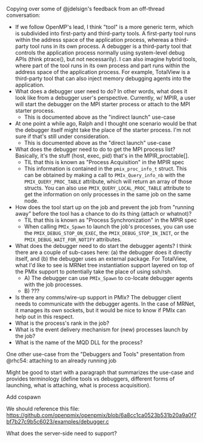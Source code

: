 Copying over some of @jdelsign's feedback from an off-thread conversation:

- If we follow OpenMP's lead, I think "tool" is a more generic term, which is
  subdivided into first-party and third-party tools. A first-party tool runs
  within the address space of the application process, whereas a third-party
  tool runs in its own process. A debugger is a third-party tool that controls
  the application process normally using system-level debug APIs (think
  ptrace(), but not necessarily). I can also imagine hybrid tools, where part of
  the tool runs in its own process and part runs within the address space of the
  application process. For example, TotalView is a third-party tool that can
  also inject memory debugging agents into the application.
- What does a debugger user need to do? In other words, what does it look like
  from a debugger user's perspective. Currently, w/ MPIR, a user will start the
  debugger on the MPI starter process or attach to the MPI starter process.
  - This is documented above as the "indirect launch" use-case
- At one point a while ago, Ralph and I thought one scenario would be that the
  debugger itself might take the place of the starter process. I'm not sure if
  that's still under consideration.
  - This is documented above as the "direct launch" use-case
- What does the debugger need to do to get the MPI process list? Basically, it's
  the stuff (host, exec, pid) that's in the MPIR_proctable[].
  - TIL that this is known as "Process Acquisition" in the MPIR spec
  - This information is contained in the `pmix_proc_info_t` struct. This can be
    obtained by making a call to `PMIx_Query_info_nb` with the
    `PMIX_QUERY_PROC_TABLE` attribute, which will return an array of those
    structs.  You can also use `PMIX_QUERY_LOCAL_PROC_TABLE` attribute to get
    the information on only processes in the same job on the same node.
- How does the tool start up on the job and prevent the job from "running away"
  before the tool has a chance to do its thing (attach or whatnot)?
  - TIL that this is known as "Process Synchronization" in the MPIR spec
  - When calling `PMIx_Spawn` to launch the job's processes, you can use the
    `PMIX_DEBUG_STOP_ON_EXEC`, the `PMIX_DEBUG_STOP_IN_INIT`, or the
    `PMIX_DEBUG_WAIT_FOR_NOTIFY` attributes.
- What does the debugger need to do start the debugger agents? I think there are
  a couple of sub-cases here: (a) the debugger does it directly itself, and (b)
  the debugger uses an external package. For TotalView, what I'd like to see is
  MRNet tree instantiation support layered on top of the PMIx support to
  potentially take the place of using ssh/rsh.
    - A) The debugger can use `PMIx_Spawn` to co-locate debugger agents with the
    job processes.
    - B) ???
- Is there any comms/wire-up support in PMIx? The debugger client needs to
  communicate with the debugger agents. In the case of MRNet, it manages its own
  sockets, but it would be nice to know if PMIx can help out in this respect.
- What is the process's rank in the job?
- What is the event delivery mechanism for (new) processes launch by the job?
- What is the name of the MQD DLL for the process?

One other use-case from the "Debuggers and Tools" presentation from @rhc54: attaching to an already running job

Might be good to start with a paragraph that summarizes the use-case and
provides terminology (define tools vs debuggers, different forms of launching,
what is attaching, what is process acquisition).

Add cospawn

We should reference this file: https://github.com/openpmix/openpmix/blob/6a8cc1ca0523b531b20a9a0f7bf7b27c9b5c6023/examples/debugger.c

What does the server-side need to support?
